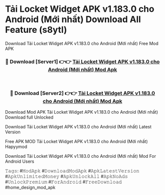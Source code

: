 # Tải Locket Widget APK v1.183.0 cho Android (Mới nhất) Download All Feature (s8ytl)
Download Tải Locket Widget APK v1.183.0 cho Android (Mới nhất) Free Mod APK

<div align="center">
<h3>🔴 Download [Server1] 👉👉 <a href="https://apkcomod.com?title=Tải_Locket_Widget_APK_v1.183.0_cho_Android_(Mới_nhất)">Tải Locket Widget APK v1.183.0 cho Android (Mới nhất) Mod Apk</a></h3><br>

<h3>🔴 Download [Server2] 👉👉 <a href="https://apkcomod.com?title=Tải_Locket_Widget_APK_v1.183.0_cho_Android_(Mới_nhất)">Tải Locket Widget APK v1.183.0 cho Android (Mới nhất) Mod Apk</a></h3>
</div>


Download Mod APK Tải Locket Widget APK v1.183.0 cho Android (Mới nhất) Download full Unlocked

Download Tải Locket Widget APK v1.183.0 cho Android (Mới nhất) Latest Version

Free APK MOD Tải Locket Widget APK v1.183.0 cho Android (Mới nhất) Hapyymod

Download Tải Locket Widget APK v1.183.0 cho Android (Mới nhất) Mod For Android Users

𝚃𝚊𝚐𝚜: #𝙼𝚘𝚍𝙰𝚙𝚔 #𝙳𝚘𝚠𝚗𝚕𝚘𝚊𝚍𝙼𝚘𝚍𝙰𝚙𝚔 #𝙰𝚙𝚔𝙻𝚊𝚝𝚎𝚜𝚝𝚅𝚎𝚛𝚜𝚒𝚘𝚗 #𝙰𝚙𝚔𝚄𝚗𝚕𝚒𝚖𝚒𝚝𝚎𝚍𝙼𝚘𝚗𝚎𝚢 #𝙰𝚙𝚔𝚄𝚗𝚕𝚘𝚌𝚔𝙰𝚕𝚕 #𝙰𝚙𝚔𝙽𝚘𝙰𝚍𝚜 #𝚄𝚗𝚕𝚘𝚌𝚔𝙿𝚛𝚎𝚖𝚒𝚞𝚖 #𝙵𝚘𝚛𝙰𝚗𝚍𝚛𝚘𝚒𝚍 #𝙵𝚛𝚎𝚎𝙳𝚘𝚠𝚗𝚕𝚘𝚊𝚍 #home_design_mod_apk